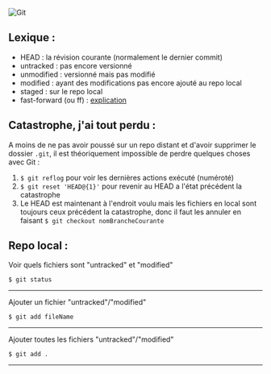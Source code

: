 ![Git](http://git-scm.com/images/logo@2x.png)

Lexique :
---------
* HEAD : la révision courante (normalement le dernier commit)
* untracked : pas encore versionné
* unmodified : versionné mais pas modifié
* modified : ayant des modifications pas encore ajouté au repo local
* staged : sur le repo local
* fast-forward (ou ff) : [explication](http://tech.m6web.fr/tentative-d-explication-des-fast-forward-sous-git)


Catastrophe, j'ai tout perdu : 
------------------------------

A moins de ne pas avoir poussé sur un repo distant et d'avoir supprimer le dossier ````.git````, il est théoriquement impossible de perdre quelques choses avec Git : 

1. ````$ git reflog```` pour voir les dernières actions exécuté (numéroté)
2. ````$ git reset 'HEAD@{1}'```` pour revenir au HEAD a l'état précédent la catastrophe
3. Le HEAD est maintenant à l'endroit voulu mais les fichiers en local sont toujours ceux précédent la catastrophe, donc il faut les annuler en faisant ```$ git checkout nomBrancheCourante``` 


Repo local :
------------

Voir quels fichiers sont "untracked" et "modified"
    
````$ git status````

---

Ajouter un fichier "untracked"/"modified"
    
````$ git add fileName````

---

Ajouter toutes les fichiers "untracked"/"modified"
    
````$ git add .````

---
